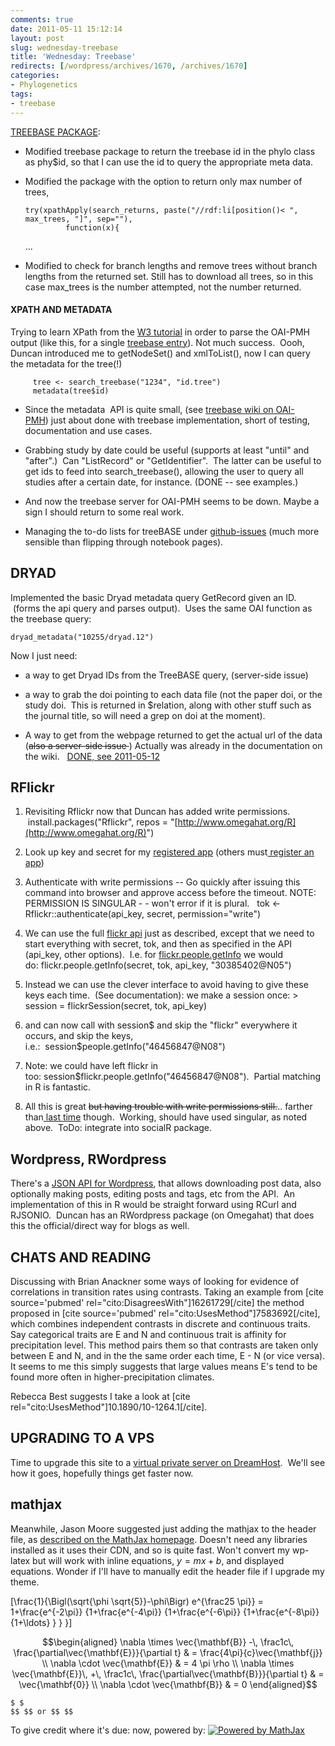 ```yaml
---
comments: true
date: 2011-05-11 15:12:14
layout: post
slug: wednesday-treebase
title: 'Wednesday: Treebase'
redirects: [/wordpress/archives/1670, /archives/1670]
categories:
- Phylogenetics
tags:
- treebase
---
```


[TREEBASE PACKAGE](https://github.com/cboettig/treeBASE):





	
  * Modified treebase package to return the treebase id in the phylo class as phy$id, so that I can use the id to query the appropriate meta data.

	
  * Modified the package with the option to return only max number of trees,

    
        try(xpathApply(search_returns, paste("//rdf:li[position()< ", max_trees, "]", sep=""),
                 function(x){
    ...




	
  * Modified to check for branch lengths and remove trees without branch lengths from the returned set. Still has to download all trees, so in this case max_trees is the number attempted, not the number returned.




#### XPATH AND METADATA


Trying to learn XPath from the [W3 tutorial](http://www.w3schools.com/xpath/xpath_syntax.asp) in order to parse the OAI-PMH output (like this, for a single [treebase entry](http://treebase.org/treebase-web/top/oai?verb=GetRecord&metadataPrefix=oai_dc&identifier=TB:s1234)). Not much success.  Oooh, Duncan introduced me to getNodeSet() and xmlToList(), now I can query the metadata for the tree(!)

    
         tree <- search_treebase("1234", "id.tree")
         metadata(tree$id)





	
  * Since the metadata  API is quite small, (see [treebase wiki on OAI-PMH](http://sourceforge.net/apps/mediawiki/treebase/index.php?title=OAI-PMH)) just about done with treebase implementation, short of testing, documentation and use cases.

	
  * Grabbing study by date could be useful (supports at least "until" and "after".)  Can "ListRecord" or "GetIdentifier".  The latter can be useful to get ids to feed into search_treebase(), allowing the user to query all studies after a certain date, for instance. (DONE -- see examples.)

	
  * And now the treebase server for OAI-PMH seems to be down. Maybe a sign I should return to some real work.

	
  * Managing the to-do lists for treeBASE under [github-issues](https://github.com/cboettig/treeBASE/issues) (much more sensible than flipping through notebook pages).




## DRYAD


Implemented the basic Dryad metadata query GetRecord given an ID.  (forms the api query and parses output).  Uses the same OAI function as the treebase query:

    
    dryad_metadata("10255/dryad.12")


Now I just need:



	
  * a way to get Dryad IDs from the TreeBASE query, (server-side issue)

	
  * a way to grab the doi pointing to each data file (not the paper doi, or the study doi.  This is returned in $relation, along with other stuff such as the journal title, so will need a grep on doi at the moment).

	
  * A way to get from the webpage returned to get the actual url of the data (<del>also a server-side issue </del>) Actually was already in the documentation on the wiki.   [DONE, see 2011-05-12](http://www.carlboettiger.info/archives/1692)




## RFlickr





	
  1. Revisiting Rflickr now that Duncan has added write permissions.  install.packages("Rflickr", repos = "[http://www.omegahat.org/R](http://www.omegahat.org/R)")

	
  2. Look up key and secret for my [registered app](http://www.flickr.com/services/apps/by/cboettig) (others must[ register an app](http://www.flickr.com/services/apps/create/apply))

	
  3. Authenticate with write permissions -- Go quickly after issuing this command into browser and approve access before the timeout. NOTE: PERMISSION IS SINGULAR - - won't error if it is plural.   tok <- Rflickr::authenticate(api_key, secret, permission="write") 

	
  4. We can use the full [flickr api](http://www.flickr.com/services/api/) just as described, except that we need to start everything with secret, tok, and then as specified in the API (api_key, other options).  I.e. for [flickr.people.getInfo](http://www.flickr.com/services/api/flickr.people.getInfo.html) we would do: flickr.people.getInfo(secret, tok, api_key, "30385402@N05")

	
  5. Instead we can use the clever interface to avoid having to give these keys each time.  (See documentation): we make a session once: > session = flickrSession(secret, tok, api_key)

	
  6. and can now call with session$ and skip the "flickr" everywhere it occurs, and skip the keys, i.e.:  session$people.getInfo("46456847@N08")

	
  7. Note: we could have left flickr in too: session$flickr.people.getInfo("46456847@N08").  Partial matching in R is fantastic.

	
  8. All this is great <del>but having trouble with write permissions still.</del>.. farther than[ last time](http://www.carlboettiger.info/archives/1355) though.  Working, should have used singular, as noted above.  ToDo: integrate into socialR package.




## Wordpress, RWordpress


There's a [JSON API for Wordpress](http://wordpress.org/extend/plugins/json-api/), that allows downloading post data, also optionally making posts, editing posts and tags, etc from the API.  An implementation of this in R would be straight forward using RCurl and RJSONIO.  Duncan has an RWordpress package (on Omegahat) that does this the official/direct way for blogs as well.


## CHATS AND READING


Discussing with Brian Anackner some ways of looking for evidence of correlations in transition rates using contrasts. Taking an example from [cite source='pubmed' rel="cito:DisagreesWith"]16261729[/cite] the method proposed in [cite source='pubmed' rel="cito:UsesMethod"]7583692[/cite], which combines independent contrasts in discrete and continuous traits. Say categorical traits are E and N and continuous trait is affinity for precipitation level. This method pairs them so that contrasts are taken only between E and N, and in the the same order each time, E - N (or vice versa). It seems to me this simply suggests that large values means E's tend to be found more often in higher-precipitation climates.

Rebecca Best suggests I take a look at [cite rel="cito:UsesMethod"]10.1890/10-1264.1[/cite].




## UPGRADING TO A VPS


Time to upgrade this site to a [virtual private server on DreamHost](http://www.dreamhost.com/hosting-vps.html).  We'll see how it goes, hopefully things get faster now.


## mathjax


Meanwhile, Jason Moore suggested just adding the mathjax to the header file, as [described on the MathJax homepage](http://www.mathjax.org/docs/1.1/platforms/index.html).  Doesn't need any libraries installed as it uses their CDN, and so is quite fast.  Won't convert my wp-latex but will work with inline equations, $y=mx+b$, and displayed equations.  Wonder if I'll have to manually edit the header file if I upgrade my theme.

\[\frac{1}{\Bigl(\sqrt{\phi \sqrt{5}}-\phi\Bigr) e^{\frac25 \pi}} =
1+\frac{e^{-2\pi}} {1+\frac{e^{-4\pi}} {1+\frac{e^{-6\pi}}
{1+\frac{e^{-8\pi}} {1+\ldots} } } }\]

$$\begin{aligned}
\nabla \times \vec{\mathbf{B}} -\, \frac1c\, \frac{\partial\vec{\mathbf{E}}}{\partial t} & = \frac{4\pi}{c}\vec{\mathbf{j}} \\   \nabla \cdot \vec{\mathbf{E}} & = 4 \pi \rho \\
\nabla \times \vec{\mathbf{E}}\, +\, \frac1c\, \frac{\partial\vec{\mathbf{B}}}{\partial t} & = \vec{\mathbf{0}} \\
\nabla \cdot \vec{\mathbf{B}} & = 0 \end{aligned}$$

    
    $ $    
    $$ $$ or $$ $$  




To give credit where it's due: now, powered by:
[
![Powered by MathJax](http://www.mathjax.org/badge-square-3.png)
](http://www.mathjax.org/)
